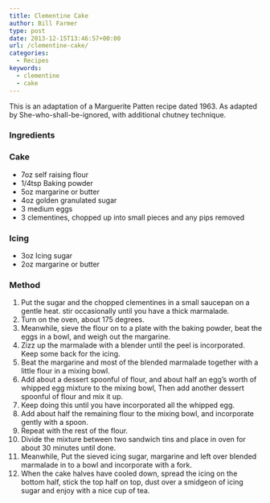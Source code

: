 ```yaml
---
title: Clementine Cake
author: Bill Farmer
type: post
date: 2013-12-15T13:46:57+00:00
url: /clementine-cake/
categories:
  - Recipes
keywords:
  - clementine
  - cake
---
```

This is an adaptation of a Marguerite Patten recipe dated 1963. As adapted by She-who-shall-be-ignored, with additional chutney technique.

### Ingredients

### Cake

  * 7oz self raising flour
  * 1/4tsp Baking powder
  * 5oz margarine or butter
  * 4oz golden granulated sugar
  * 3 medium eggs
  * 3 clementines, chopped up into small pieces and any pips removed

### Icing

  * 3oz Icing sugar
  * 2oz margarine or butter

### Method

  1. Put the sugar and the chopped clementines in a small saucepan on a gentle heat. stir occasionally until you have a thick marmalade.
  2. Turn on the oven, about 175 degrees.
  3. Meanwhile, sieve the flour on to a plate with the baking powder, beat the eggs in a bowl, and weigh out the margarine.
  4. Zizz up the marmalade with a blender until the peel is incorporated. Keep some back for the icing.
  5. Beat the margarine and most of the blended marmalade together with a little flour in a mixing bowl.
  6. Add about a dessert spoonful of flour, and about half an egg&rsquo;s worth of whipped egg mixture to the mixing bowl, Then add another dessert spoonful of flour and mix it up.
  7. Keep doing this until you have incorporated all the whipped egg.
  8. Add about half the remaining flour to the mixing bowl, and incorporate gently with a spoon.
  9. Repeat with the rest of the flour.
 10. Divide the mixture between two sandwich tins and place in oven for about 30 minutes until done.
 11. Meanwhile, Put the sieved icing sugar, margarine and left over blended marmalade in to a bowl and incorporate with a fork.
 12. When the cake halves have cooled down, spread the icing on the bottom half, stick the top half on top, dust over a smidgeon of icing sugar and enjoy with a nice cup of tea.
